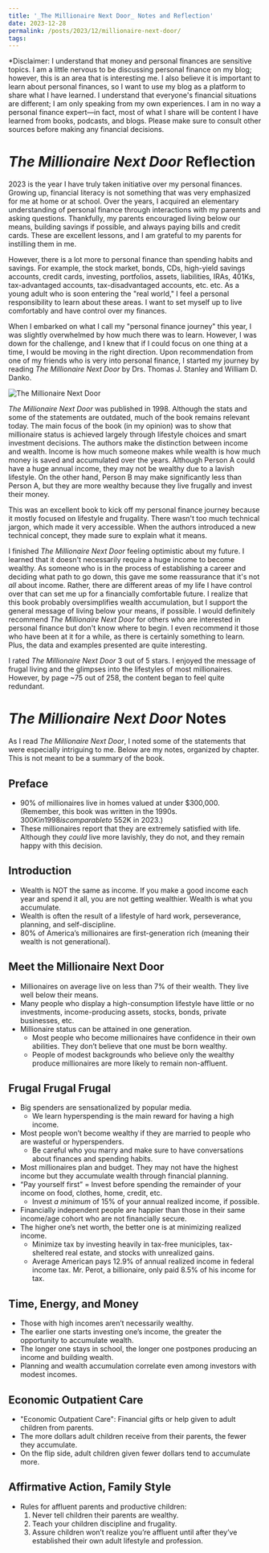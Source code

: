 ```yaml
---
title: '_The Millionaire Next Door_ Notes and Reflection'
date: 2023-12-28
permalink: /posts/2023/12/millionaire-next-door/
tags:
---
```


*Disclaimer: I understand that money and personal finances are sensitive topics. I am a little nervous to be discussing personal finance on my blog; however, this is an area that is interesting me. I also believe it is important to learn about personal finances, so I want to use my blog as a platform to share what I have learned. I understand that everyone's financial situations are different; I am only speaking from my own experiences. I am in no way a personal finance expert—in fact, most of what I share will be content I have learned from books, podcasts, and blogs. Please make sure to consult other sources before making any financial decisions. 

# _The Millionaire Next Door_ Reflection

2023 is the year I have truly taken initiative over my personal finances. Growing up, financial literacy is not something that was very emphasized for me at home or at school. Over the years, I acquired an elementary understanding of personal finance through interactions with my parents and asking questions. Thankfully, my parents encouraged living below our means, building savings if possible, and always paying bills and credit cards. These are excellent lessons, and I am grateful to my parents for instilling them in me. 

However, there is a lot more to personal finance than spending habits and savings. For example, the stock market, bonds, CDs, high-yield savings accounts, credit cards, investing, portfolios, assets, liabilities, IRAs, 401Ks, tax-advantaged accounts, tax-disadvantaged accounts, etc. etc. As a young adult who is soon entering the "real world," I feel a personal responsibility to learn about these areas. I want to set myself up to live comfortably and have control over my finances. 

When I embarked on what I call my "personal finance journey" this year, I was slightly overwhelmed by how much there was to learn. However, I was down for the challenge, and I knew that if I could focus on one thing at a time, I would be moving in the right direction. Upon recommendation from one of my friends who is very into personal finance, I started my journey by reading _The Millionaire Next Door_ by Drs. Thomas J. Stanley and William D. Danko.

![The Millionaire Next Door](/images/millionaire-next-door.jpg)

_The Millionaire Next Door_ was published in 1998. Although the stats and some of the statements are outdated, much of the book remains relevant today. The main focus of the book (in my opinion) was to show that millionaire status is achieved largely through lifestyle choices and smart investment decisions. The authors make the distinction between income and wealth. Income is how much someone makes while wealth is how much money is saved and accumulated over the years. Although Person A could have a huge annual income, they may not be wealthy due to a lavish lifestyle. On the other hand, Person B may make significantly less than Person A, but they are more wealthy because they live frugally and invest their money. 

This was an excellent book to kick off my personal finance journey because it mostly focused on lifestyle and frugality. There wasn't too much technical jargon, which made it very accessible. When the authors introduced a new technical concept, they made sure to explain what it means. 

I finished _The Millionaire Next Door_ feeling optimistic about my future. I learned that it doesn't necessarily require a huge income to become wealthy. As someone who is in the process of establishing a career and deciding what path to go down, this gave me some reassurance that it's not _all_ about income. Rather, there are different areas of my life I have control over that can set me up for a financially comfortable future. I realize that this book probably oversimplifies wealth accumulation, but I support the general message of living below your means, if possible. I would definitely recommend _The Millionaire Next Door_ for others who are interested in personal finance but don't know where to begin. I even recommend it those who have been at it for a while, as there is certainly something to learn. Plus, the data and examples presented are quite interesting. 

I rated _The Millionaire Next Door_ 3 out of 5 stars. I enjoyed the message of frugal living and the glimpses into the lifestyles of most millionaires. However, by page ~75 out of 258, the content began to feel quite redundant.

# _The Millionaire Next Door_ Notes

As I read _The Millionaire Next Door_, I noted some of the statements that were especially intriguing to me. Below are my notes, organized by chapter. This is not meant to be a summary of the book.

## Preface

- 90% of millionaires live in homes valued at under $300,000. (Remember, this book was written in the 1990s. $300K in 1998 is comparable to ~$552K in 2023.)
- These millionaires report that they are extremely satisfied with life. Although they _could_ live more lavishly, they do not, and they remain happy with this decision. 

## Introduction

- Wealth is NOT the same as income. If you make a good income each year and spend it all, you are not getting wealthier. Wealth is what you accumulate.
- Wealth is often the result of a lifestyle of hard work, perseverance, planning, and self-discipline.
- 80% of America’s millionaires are first-generation rich (meaning their wealth is not generational).

## Meet the Millionaire Next Door

- Millionaires on average live on less than 7% of their wealth. They live well below their means.
- Many people who display a high-consumption lifestyle have little or no investments, income-producing assets, stocks, bonds, private businesses, etc.
- Millionaire status can be attained in one generation.
  - Most people who become millionaires have confidence in their own abilities. They don’t believe that one must be born wealthy.
  - People of modest backgrounds who believe only the wealthy produce millionaires are more likely to remain non-affluent.

## Frugal Frugal Frugal

- Big spenders are sensationalized by popular media.
  - We learn hyperspending is the main reward for having a high income.
- Most people won’t become wealthy if they are married to people who are wasteful or hyperspenders.
  - Be careful who you marry and make sure to have conversations about finances and spending habits.
- Most millionaires plan and budget. They may not have the highest income but they accumulate wealth through financial planning.
- “Pay yourself first” = Invest before spending the remainder of your income on food, clothes, home, credit, etc.
  - Invest _a minimum_ of 15% of your annual realized income, if possible.
- Financially independent people are happier than those in their same income/age cohort who are not financially secure.
- The higher one’s net worth, the better one is at minimizing realized income.
    - Minimize tax by investing heavily in tax-free municiples, tax-sheltered real estate, and stocks with unrealized gains.
    - Average American pays 12.9% of annual realized income in federal income tax. Mr. Perot, a billionaire, only paid 8.5% of his income for tax.

## Time, Energy, and Money

- Those with high incomes aren’t necessarily wealthy.
- The earlier one starts investing one’s income, the greater the opportunity to accumulate wealth.
- The longer one stays in school, the longer one postpones producing an income and building wealth.
- Planning and wealth accumulation correlate even among investors with modest incomes.

## Economic Outpatient Care

- "Economic Outpatient Care": Financial gifts or help given to adult children from parents.
- The more dollars adult children receive from their parents, the fewer they accumulate.
- On the flip side, adult children given fewer dollars tend to accumulate more.

## Affirmative Action, Family Style

- Rules for affluent parents and productive children:
    1. Never tell children their parents are wealthy.
    2. Teach your children discipline and frugality.
    3. Assure children won’t realize you’re affluent until after they’ve established their own adult lifestyle and profession.
